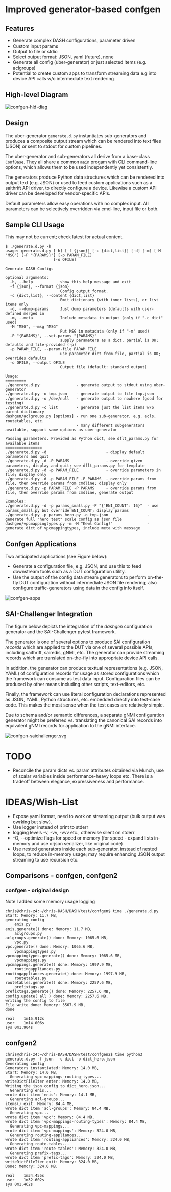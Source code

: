 # Improved generator-based confgen
## Features
* Generate complex DASH configurations, parameter driven
* Custom input params
* Output to file or stdio
* Select output format: JSON, yaml (future), none
* Generate all config (uber-generator) or just selected items (e.g. aclgroups)
* Potential to create custom apps to transform streaming data e.g into device API calls w/o intermediate text rendering
## High-level Diagram

![confgen-hld-diag](confgen-hld-diag.svg)

## Design
The uber-generator `generate.d.py` instantiates sub-generators and produces a composite output stream which can be rendered into text files (JSON) or sent to stdout for custom pipelines.

The uber-generator and sub-generators all derive from a base-class `ConfBase`. They all share a common `main` progam with CLI command-line options, which allows them to be used independently yet consistently.

The generators produce Python data structures which can be rendered into output text (e.g. JSON) or used to feed custom applications such as a saithrift API driver, to directly configure a device. Likewise a custom API driver can be developed for vendor-specific APIs.

Default parameters allow easy operations with no complex input. All parameters can be selectively overridden via cmd-line, input file or both.

## Sample CLI Usage
This may not be current; check latest for actual content.
```
$ ./generate.d.py -h
usage: generate.d.py [-h] [-f {json}] [-c {dict,list}] [-d] [-m] [-M "MSG"] [-P "{PARAMS}"] [-p PARAM_FILE]
                     [-o OFILE]

Generate DASH Configs

optional arguments:
  -h, --help            show this help message and exit
  -f {json}, --format {json}
                        Config output format.
  -c {dict,list}, --content {dict,list}
                        Emit dictionary (with inner lists), or list items only
  -d, --dump-params     Just dump parameters (defaults with user-defined merged in
  -m, --meta            Include metadata in output (only if "-c dict" used)
  -M "MSG", --msg "MSG"
                        Put MSG in metadata (only if "-m" used)
  -P "{PARAMS}", --set-params "{PARAMS}"
                        supply parameters as a dict, partial is OK; defaults and file-provided (-p)
  -p PARAM_FILE, --param-file PARAM_FILE
                        use parameter dict from file, partial is OK; overrides defaults
  -o OFILE, --output OFILE
                        Output file (default: standard output)

Usage:
=========
./generate.d.py                - generate output to stdout using uber-generator
./generate.d.py -o tmp.json    - generate output to file tmp.json
./generate.d.py -o /dev/null   - generate output to nowhere (good for testing)
./generate.d.py -c list        - generate just the list items w/o parent dictionary
dashgen/aclgroups.py [options] - run one sub-generator, e.g. acls, routetables, etc.
                               - many different subgenerators available, support same options as uber-generator

Passing parameters. Provided as Python dict, see dflt_params.py for available items
================
./generate.d.py -d                          - display default parameters and quit
./generate.d.py -d -P PARAMS                - override given parameters, display and quit; see dflt_params.py for template
./generate.d.py -d -p PARAM_FILE            - override parameters in file; display only
./generate.d.py -d -p PARAM_FILE -P PARAMS  - override params from file, then override params from cmdline; display only
./generate.d.py -p PARAM_FILE -P PARAMS     - override params from file, then override params from cmdline, generate output

Examples:
./generate.d.py -d -p params_small.py -P "{'ENI_COUNT': 16}"  - use params_small.py but override ENI_COUNT; display params
./generate.d.py -p params_hero.py -o tmp.json                 - generate full "hero test" scale config as json file
dashgen/vpcmappingtypes.py -m -M "Kewl Config!"               - generate dict of vpcmappingtypes, include meta with message            
```
## Confgen Applications
Two anticipated applications (see Figure below):
* Generate a configuration file, e.g. JSON, and use this to feed downstream tools such as a DUT configuration utility.
* Use the output of the config data stream generators to perform on-the-fly DUT configuration without intermediate JSON file rendering; also configure traffic-generators using data in the config info itself.

![confgen-apps](confgen-apps.svg)

## SAI-Challenger Integration
The figure below depicts the integration of the *dashgen* configuration generator and the SAI-Challenger pytest framework.

The generator is one of several options to produce SAI configuration *records* which are applied to the DUT via one of several possible APIs, including saithrift, sairedis, gNMI, etc. The generator can provide streaming records which are translated on-the-fly into appropriate device API calls.

In addition, the generator can produce texttual representations (e.g. JSON, YAML) of configuration records for usage as stored configurations which the framework can consume as test data input. Configuration files can be produced by other means including other scripts, text-editors, etc.

Finally, the framework can use literal configuration declarations represented as JSON, YAML, Python structures, etc. embedded directly into test-case code. This makes the most sense when the test cases are relatively simple.

Due to schema and/or semantic differences, a separate gNMI configuration generator might be preferred vs. translating the canonical SAI records into equivalent gNMI records for application to the gNMI interface.

![confgen-saichallenger.svg](confgen-saichallenger.svg)
# TODO
* Reconcile the param dicts vs. param attributes obtained via Munch, use of scalar variables inside performance-heavy loops etc. There is a tradeoff between elegance, expressiveness and performance.
# IDEAS/Wish-List
* Expose yaml format, need to work on streaming output (bulk output was owrking but slow).
* Use logger instead of print to stderr
* logging levels -v, -vv, -vvv etc., otherwise silent on stderr
* -O, --optimize flags for speed or memory (for speed - expand lists in-memory and use orjson serializer, like original code)
* Use nested generators inside each sub-generator, instead of nested loops, to reduce in-memory usage; may require enhancing JSON output streaming to use recursion etc.
## Comparisons - confgen, confgen2

### confgen - original design
Note I added some memory usage logging
```
chris@chris-z4:~/chris-DASH/DASH/test/confgen$ time ./generate.d.py 
Start: Memory: 11.7 MB, 
generating config
    enis.py
enis.generate() done: Memory: 11.7 MB, 
    aclgroups.py
aclgroups.generate() done: Memory: 1065.6 MB, 
    vpc.py
vpc.generate() done: Memory: 1065.6 MB, 
    vpcmappingtypes.py
vpcmappingtypes.generate() done: Memory: 1065.6 MB, 
    vpcmappings.py
vpcmappings.generate() done: Memory: 1997.9 MB, 
    routingappliances.py
routingappliances.generate() done: Memory: 1997.9 MB, 
    routetables.py
routetables.generate() done: Memory: 2257.6 MB, 
    prefixtags.py
prefixtags.generate() done: Memory: 2257.6 MB, 
config.update( all ) done: Memory: 2257.6 MB, 
writing the config to file
File write done: Memory: 3567.9 MB, 
done

real	1m15.912s
user	1m14.006s
sys	0m1.904s
```
## confgen2
```
chris@chris-z4:~/chris-DASH/DASH/test/confgen2$ time python3 generate.d.py -f json  -c dict -o dict_hero.json
Generating config
Generators instantiated: Memory: 14.0 MB, 
Start: Memory: 14.0 MB, 
  Generating vpc-mappings-routing-types...
writeDictFileIter enter: Memory: 14.0 MB, 
Writing the json config to dict_hero.json...
  Generating enis...
wrote dict item 'enis': Memory: 14.1 MB, 
  Generating acl-groups...
items() exit: Memory: 84.4 MB, 
wrote dict item 'acl-groups': Memory: 84.4 MB, 
  Generating vpc...
wrote dict item 'vpc': Memory: 84.4 MB, 
wrote dict item 'vpc-mappings-routing-types': Memory: 84.4 MB, 
  Generating vpc-mappings...
wrote dict item 'vpc-mappings': Memory: 324.0 MB, 
  Generating routing-appliances...
wrote dict item 'routing-appliances': Memory: 324.0 MB, 
  Generating route-tables...
wrote dict item 'route-tables': Memory: 324.0 MB, 
  Generating prefix-tags...
wrote dict item 'prefix-tags': Memory: 324.0 MB, 
writeDictFileIter exit: Memory: 324.0 MB, 
Done: Memory: 324.0 MB, 

real	1m34.455s
user	1m32.602s
sys	0m1.462s
```
